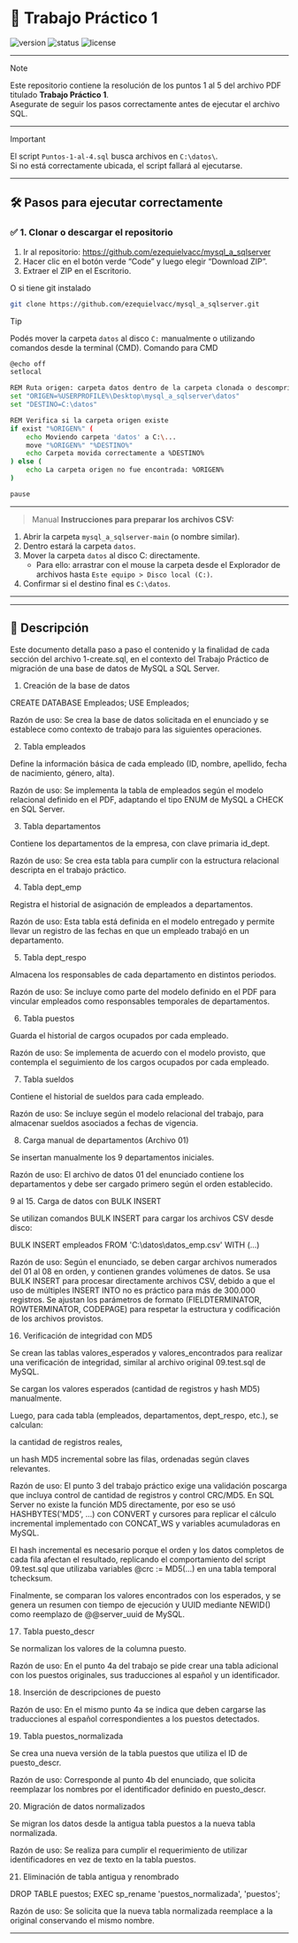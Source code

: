 # 🚀 Trabajo Práctico 1

![version](https://img.shields.io/badge/version-1.0.0-blue)
![status](https://img.shields.io/badge/status-completo-brightgreen)
![license](https://img.shields.io/badge/build-NSBV-brightgreen?style=plastic&label=License
)

---

> [!NOTE]
> Este repositorio contiene la resolución de los puntos 1 al 5 del archivo PDF titulado **Trabajo Práctico 1**.  
> Asegurate de seguir los pasos correctamente antes de ejecutar el archivo SQL.

---


> [!IMPORTANT]
> El script `Puntos-1-al-4.sql` busca archivos en `C:\datos\`.  
> Si no está correctamente ubicada, el script fallará al ejecutarse.

---
## 🛠️ Pasos para ejecutar correctamente

### ✅ 1. Clonar o descargar el repositorio
1. Ir al repositorio: https://github.com/ezequielvacc/mysql_a_sqlserver
2. Hacer clic en el botón verde “Code” y luego elegir “Download ZIP”.
3. Extraer el ZIP en el Escritorio.

O
si tiene git instalado 
```bash
git clone https://github.com/ezequielvacc/mysql_a_sqlserver.git
```
> [!TIP]
> Podés mover la carpeta `datos` al disco `C:` manualmente o utilizando comandos desde la terminal (CMD).
> Comando para CMD 
```bash
@echo off
setlocal

REM Ruta origen: carpeta datos dentro de la carpeta clonada o descomprimida en el escritorio
set "ORIGEN=%USERPROFILE%\Desktop\mysql_a_sqlserver\datos"
set "DESTINO=C:\datos"

REM Verifica si la carpeta origen existe
if exist "%ORIGEN%" (
    echo Moviendo carpeta 'datos' a C:\...
    move "%ORIGEN%" "%DESTINO%"
    echo Carpeta movida correctamente a %DESTINO%
) else (
    echo La carpeta origen no fue encontrada: %ORIGEN%
)

pause
```
---
> Manual
**Instrucciones para preparar los archivos CSV:**

1. Abrir la carpeta `mysql_a_sqlserver-main` (o nombre similar).
2. Dentro estará la carpeta `datos`.
3. Mover la carpeta `datos` al disco C: directamente.
   - Para ello: arrastrar con el mouse la carpeta desde el Explorador de archivos hasta `Este equipo > Disco local (C:)`.
4. Confirmar si el destino final es `C:\datos`.



---

---
## 📝 Descripción

Este documento detalla paso a paso el contenido y la finalidad de cada sección del archivo 1-create.sql, en el contexto del Trabajo Práctico de migración de una base de datos de MySQL a SQL Server.

1. Creación de la base de datos

CREATE DATABASE Empleados;
USE Empleados;

Razón de uso: Se crea la base de datos solicitada en el enunciado y se establece como contexto de trabajo para las siguientes operaciones.

2. Tabla empleados

Define la información básica de cada empleado (ID, nombre, apellido, fecha de nacimiento, género, alta).

Razón de uso: Se implementa la tabla de empleados según el modelo relacional definido en el PDF, adaptando el tipo ENUM de MySQL a CHECK en SQL Server.

3. Tabla departamentos

Contiene los departamentos de la empresa, con clave primaria id_dept.

Razón de uso: Se crea esta tabla para cumplir con la estructura relacional descripta en el trabajo práctico.

4. Tabla dept_emp

Registra el historial de asignación de empleados a departamentos.

Razón de uso: Esta tabla está definida en el modelo entregado y permite llevar un registro de las fechas en que un empleado trabajó en un departamento.

5. Tabla dept_respo

Almacena los responsables de cada departamento en distintos periodos.

Razón de uso: Se incluye como parte del modelo definido en el PDF para vincular empleados como responsables temporales de departamentos.

6. Tabla puestos

Guarda el historial de cargos ocupados por cada empleado.

Razón de uso: Se implementa de acuerdo con el modelo provisto, que contempla el seguimiento de los cargos ocupados por cada empleado.

7. Tabla sueldos

Contiene el historial de sueldos para cada empleado.

Razón de uso: Se incluye según el modelo relacional del trabajo, para almacenar sueldos asociados a fechas de vigencia.

8. Carga manual de departamentos (Archivo 01)

Se insertan manualmente los 9 departamentos iniciales.

Razón de uso: El archivo de datos 01 del enunciado contiene los departamentos y debe ser cargado primero según el orden establecido.

9 al 15. Carga de datos con BULK INSERT

Se utilizan comandos BULK INSERT para cargar los archivos CSV desde disco:

BULK INSERT empleados FROM 'C:\datos\datos_emp.csv' WITH (...)

Razón de uso: Según el enunciado, se deben cargar archivos numerados del 01 al 08 en orden, y contienen grandes volúmenes de datos. Se usa BULK INSERT para procesar directamente archivos CSV, debido a que el uso de múltiples INSERT INTO no es práctico para más de 300.000 registros. Se ajustan los parámetros de formato (FIELDTERMINATOR, ROWTERMINATOR, CODEPAGE) para respetar la estructura y codificación de los archivos provistos.

16. Verificación de integridad con MD5

Se crean las tablas valores_esperados y valores_encontrados para realizar una verificación de integridad, similar al archivo original 09.test.sql de MySQL.

Se cargan los valores esperados (cantidad de registros y hash MD5) manualmente.

Luego, para cada tabla (empleados, departamentos, dept_respo, etc.), se calculan:

la cantidad de registros reales,

un hash MD5 incremental sobre las filas, ordenadas según claves relevantes.

Razón de uso: El punto 3 del trabajo práctico exige una validación poscarga que incluya control de cantidad de registros y control CRC/MD5. En SQL Server no existe la función MD5 directamente, por eso se usó HASHBYTES('MD5', ...) con CONVERT y cursores para replicar el cálculo incremental implementado con CONCAT_WS y variables acumuladoras en MySQL.

El hash incremental es necesario porque el orden y los datos completos de cada fila afectan el resultado, replicando el comportamiento del script 09.test.sql que utilizaba variables @crc := MD5(...) en una tabla temporal tchecksum.

Finalmente, se comparan los valores encontrados con los esperados, y se genera un resumen con tiempo de ejecución y UUID mediante NEWID() como reemplazo de @@server_uuid de MySQL.

17. Tabla puesto_descr

Se normalizan los valores de la columna puesto.

Razón de uso: En el punto 4a del trabajo se pide crear una tabla adicional con los puestos originales, sus traducciones al español y un identificador.

18. Inserción de descripciones de puesto

Razón de uso: En el mismo punto 4a se indica que deben cargarse las traducciones al español correspondientes a los puestos detectados.

19. Tabla puestos_normalizada

Se crea una nueva versión de la tabla puestos que utiliza el ID de puesto_descr.

Razón de uso: Corresponde al punto 4b del enunciado, que solicita reemplazar los nombres por el identificador definido en puesto_descr.

20. Migración de datos normalizados

Se migran los datos desde la antigua tabla puestos a la nueva tabla normalizada.

Razón de uso: Se realiza para cumplir el requerimiento de utilizar identificadores en vez de texto en la tabla puestos.

21. Eliminación de tabla antigua y renombrado

DROP TABLE puestos;
EXEC sp_rename 'puestos_normalizada', 'puestos';

Razón de uso: Se solicita que la nueva tabla normalizada reemplace a la original conservando el mismo nombre.

---

